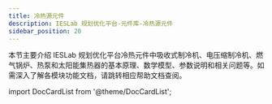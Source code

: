 ```yaml
---
title: 冷热源元件
description: IESLab 规划优化平台-元件库-冷热源元件
sidebar_position: 20
---
```



本节主要介绍 IESLab 规划优化平台冷热元件中吸收式制冷机、电压缩制冷机、燃气锅炉、热泵和太阳能集热器的基本原理、数学模型、参数说明和相关问题等。如需深入了解各模块功能文档，请跳转相应帮助文档查阅。



import DocCardList from '@theme/DocCardList';

<DocCardList />